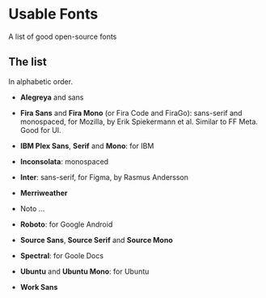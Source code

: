 # Usable Fonts

A list of good open-source fonts

## The list

In alphabetic order.

- **Alegreya** and sans

- **Fira Sans** and **Fira Mono** (or Fira Code and FiraGo): sans-serif and monospaced, for Mozilla, by Erik Spiekermann et al. Similar to FF Meta. Good for UI.

- **IBM Plex Sans**, **Serif** and **Mono**: for IBM

- **Inconsolata**: monospaced

- **Inter**: sans-serif, for Figma, by Rasmus Andersson

- **Merriweather**

- Noto ...
 
- **Roboto**: for Google Android
 
- **Source Sans**, **Source Serif** and **Source Mono**

- **Spectral**: for Goole Docs

- **Ubuntu** and **Ubuntu Mono**: for Ubuntu

- **Work Sans**
